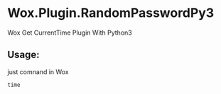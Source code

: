 # Wox.Plugin.RandomPasswordPy3
Wox Get CurrentTime Plugin With Python3

## Usage: 
just comnand in Wox
``` 
time
```
